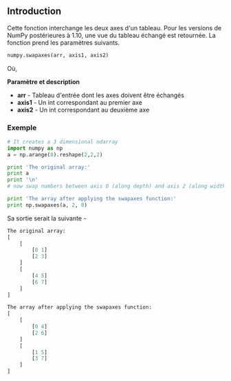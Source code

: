 ## Introduction

Cette fonction interchange les deux axes d'un tableau. Pour les versions de NumPy postérieures à 1.10, une vue du tableau échangé est retournée. La fonction prend les paramètres suivants.

```python
numpy.swapaxes(arr, axis1, axis2)
```

Où,

**Paramètre et description**

- **arr** - Tableau d'entrée dont les axes doivent être échangés
- **axis1** - Un int correspondant au premier axe
- **axis2** - Un int correspondant au deuxième axe

### Exemple

```python
# It creates a 3 dimensional ndarray 
import numpy as np 
a = np.arange(8).reshape(2,2,2) 

print 'The original array:' 
print a 
print '\n'  
# now swap numbers between axis 0 (along depth) and axis 2 (along width) 

print 'The array after applying the swapaxes function:' 
print np.swapaxes(a, 2, 0)
```

Sa sortie serait la suivante -

```python
The original array:
[
    [
        [0 1]
        [2 3]
    ]
    [
        [4 5]
        [6 7]
    ]
]

The array after applying the swapaxes function:
[
    [
        [0 4]
        [2 6]
    ]
    [
        [1 5]
        [3 7]
    ]
]
```